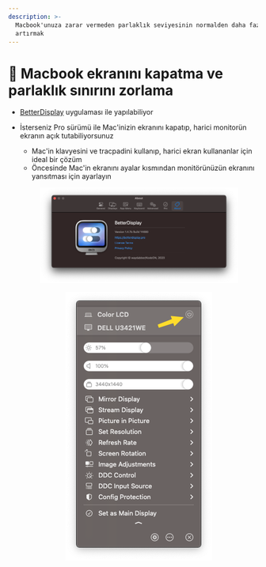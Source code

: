 ```yaml
---
description: >-
  Macbook'unuza zarar vermeden parlaklık seviyesinin normalden daha fazla
  artırmak
---
```


# 🔆 Macbook ekranını kapatma ve parlaklık sınırını zorlama

* [BetterDisplay](https://github.com/waydabber/BetterDisplay) uygulaması ile yapılabiliyor
*   İsterseniz Pro sürümü ile Mac'inizin ekranını kapatıp, harici monitorün ekranın açık tutabiliyorsunuz

    * Mac'in klavyesini ve tracpadini kullanıp, harici ekran kullananlar için ideal bir çözüm
    * Öncesinde Mac'in ekranını ayalar kısmından monitörünüzün ekranını yansıtması için ayarlayın

    <div align="right">

    <figure><img src="../.gitbook/assets/better2.png" alt=""><figcaption></figcaption></figure>

    </div>

    <div align="center" data-full-width="true">

    <figure><img src="../.gitbook/assets/better1.png" alt=""><figcaption></figcaption></figure>

    </div>
